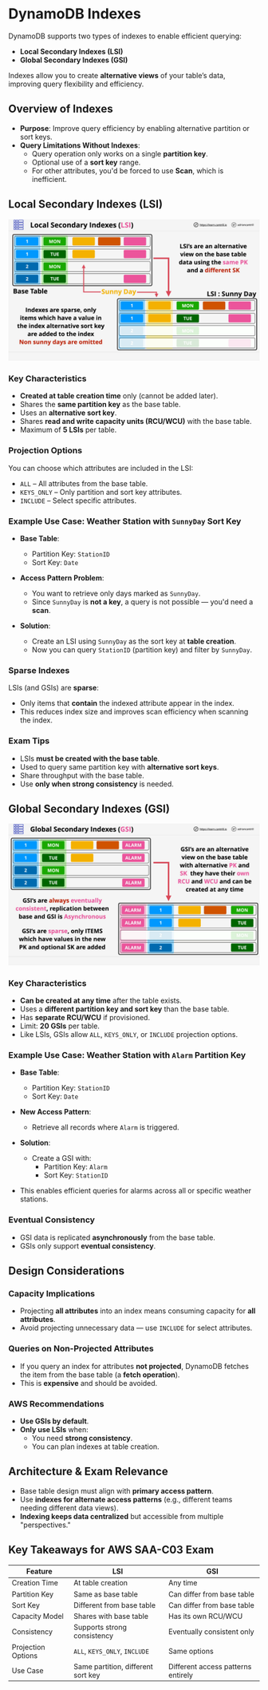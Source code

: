 # DynamoDB Indexes

DynamoDB supports two types of indexes to enable efficient querying:

- **Local Secondary Indexes (LSI)**
- **Global Secondary Indexes (GSI)**

Indexes allow you to create **alternative views** of your table’s data, improving query flexibility and efficiency.

## Overview of Indexes

- **Purpose**: Improve query efficiency by enabling alternative partition or sort keys.
- **Query Limitations Without Indexes**:
  - Query operation only works on a single **partition key**.
  - Optional use of a **sort key** range.
  - For other attributes, you'd be forced to use **Scan**, which is inefficient.

## Local Secondary Indexes (LSI)

![alt text](./Images/image-6.png)

### Key Characteristics

- **Created at table creation time** only (cannot be added later).
- Shares the **same partition key** as the base table.
- Uses an **alternative sort key**.
- Shares **read and write capacity units (RCU/WCU)** with the base table.
- Maximum of **5 LSIs** per table.

### Projection Options

You can choose which attributes are included in the LSI:

- `ALL` – All attributes from the base table.
- `KEYS_ONLY` – Only partition and sort key attributes.
- `INCLUDE` – Select specific attributes.

### Example Use Case: Weather Station with `SunnyDay` Sort Key

- **Base Table**:

  - Partition Key: `StationID`
  - Sort Key: `Date`

- **Access Pattern Problem**:

  - You want to retrieve only days marked as `SunnyDay`.
  - Since `SunnyDay` is **not a key**, a query is not possible — you'd need a **scan**.

- **Solution**:
  - Create an LSI using `SunnyDay` as the sort key at **table creation**.
  - Now you can query `StationID` (partition key) and filter by `SunnyDay`.

### Sparse Indexes

LSIs (and GSIs) are **sparse**:

- Only items that **contain** the indexed attribute appear in the index.
- This reduces index size and improves scan efficiency when scanning the index.

### Exam Tips

- LSIs **must be created with the base table**.
- Used to query same partition key with **alternative sort keys**.
- Share throughput with the base table.
- Use **only when strong consistency** is needed.

## Global Secondary Indexes (GSI)

![alt text](./Images/image-7.png)

### Key Characteristics

- **Can be created at any time** after the table exists.
- Uses a **different partition key and sort key** than the base table.
- Has **separate RCU/WCU** if provisioned.
- Limit: **20 GSIs** per table.
- Like LSIs, GSIs allow `ALL`, `KEYS_ONLY`, or `INCLUDE` projection options.

### Example Use Case: Weather Station with `Alarm` Partition Key

- **Base Table**:

  - Partition Key: `StationID`
  - Sort Key: `Date`

- **New Access Pattern**:

  - Retrieve all records where `Alarm` is triggered.

- **Solution**:

  - Create a GSI with:
    - Partition Key: `Alarm`
    - Sort Key: `StationID`

- This enables efficient queries for alarms across all or specific weather stations.

### Eventual Consistency

- GSI data is replicated **asynchronously** from the base table.
- GSIs only support **eventual consistency**.

## Design Considerations

### Capacity Implications

- Projecting **all attributes** into an index means consuming capacity for **all attributes**.
- Avoid projecting unnecessary data — use `INCLUDE` for select attributes.

### Queries on Non-Projected Attributes

- If you query an index for attributes **not projected**, DynamoDB fetches the item from the base table (a **fetch operation**).
- This is **expensive** and should be avoided.

### AWS Recommendations

- **Use GSIs by default**.
- **Only use LSIs** when:
  - You need **strong consistency**.
  - You can plan indexes at table creation.

## Architecture & Exam Relevance

- Base table design must align with **primary access pattern**.
- Use **indexes for alternate access patterns** (e.g., different teams needing different data views).
- **Indexing keeps data centralized** but accessible from multiple "perspectives."

## Key Takeaways for AWS SAA-C03 Exam

| Feature            | LSI                                | GSI                                |
| ------------------ | ---------------------------------- | ---------------------------------- |
| Creation Time      | At table creation                  | Any time                           |
| Partition Key      | Same as base table                 | Can differ from base table         |
| Sort Key           | Different from base table          | Can differ from base table         |
| Capacity Model     | Shares with base table             | Has its own RCU/WCU                |
| Consistency        | Supports strong consistency        | Eventually consistent only         |
| Projection Options | `ALL`, `KEYS_ONLY`, `INCLUDE`      | Same options                       |
| Use Case           | Same partition, different sort key | Different access patterns entirely |
